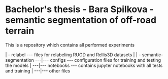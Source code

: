 # Bachelor's thesis - Bara Spilkova - semantic segmentation of off-road terrain
This is a repository which contains all performed experiments

| - relabel --- files for relabeling RUGD and Rellis3D datasets
|
| - semantic-segmentation ---|--- configs --- configuration files for training and testing the models
|                         ---|--- notebooks --- contains jupyter notebooks with all tests and training
|                         ---|--- other files
